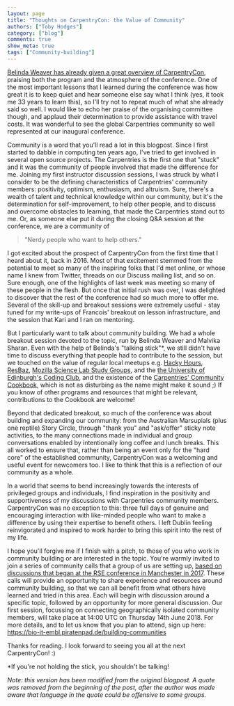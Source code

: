 ```yaml
---
layout: page
title: "Thoughts on CarpentryCon: the Value of Community"
authors: ["Toby Hodges"]
category: ["blog"]
comments: true
show_meta: true
tags: ["Community-building"]
---
```


[Belinda Weaver has already given a great overview of CarpentryCon](https://carpentries.org/blog/2018/06/carpentry-con-report/),
praising both the program and the atmosphere of the conference. One of the
most important lessons that I learned during the conference was how great it is
to keep quiet and hear someone else say what I think (yes, it took me 33 years
to learn this), so I'll try not to repeat much of what she already said so well.
I would like to echo her praise of the organising committee though, and applaud
their determination to provide assistance with travel costs. It was wonderful to
see the global Carpentries community so well represented at our inaugural
conference.

Community is a word that you'll read a lot in this blogpost. Since I first
started to dabble in computing ten years ago, I've tried to get
involved in several open source projects. The Carpentries is the first one that
"stuck" and it was the community of people involved that made the difference for
me. Joining my first instructor discussion sessions, I was struck by what I consider
to be the defining characteristics of Carpentries' community members: positivity,
optimism, enthusiasm, and altruism. Sure, there's a wealth of talent and technical
knowledge within our community, but it's the determination for self-improvement,
to help other people, and to discuss and overcome obstacles to learning, that
made the Carpentries stand out to me. Or, as someone else put it during the
closing Q&A session at the conference, we are a community of

> "Nerdy people who want to help others."

I got excited about the prospect of CarpentryCon from the first time that I
heard about it, back in 2016. Most of that excitement stemmed from the potential
to meet so many of the inspiring folks that I'd met online, or whose name I knew from
Twitter, threads on our Discuss mailing list, and so on. Sure enough, one of the
highlights of last week was meeting so many of these people in the flesh.
But once that initial rush was over, I was delighted to discover that the rest
of the conference had so much more to offer me. Several of the skill-up and breakout
sessions were extremely useful - stay tuned for my write-ups of Francois'
breakout on lesson infrastructure, and the session that Kari and I ran on
mentoring.

But I particularly want to talk about community building. We had a whole
breakout session devoted to the topic, run by Belinda Weaver and Malvika Sharan.
Even with the help of Belinda's "talking stick"\*, we still didn't have time to
discuss everything that people had to contribute to the session, but we touched
on the value of regular local meetups e.g. [Hacky Hours](https://hackyhour.github.io/),  [ResBaz](https://resbazblog.wordpress.com/),
[Mozilla Science Lab Study Groups](https://science.mozilla.org/programs/studygroups), and the
[the University of Edinburgh's Coding Club](https://ourcodingclub.github.io/),
and the existence of the [Carpentries' Community Cookbook](https://cookbook.carpentries.org/introduction/00-index.html#building-or-improving-your-own-local-community),
which is not as disturbing as the name might make it sound ;)
If you know of other programs and resources that might be relevant, contributions to the Cookbook are welcome!

Beyond that dedicated breakout, so much of the conference was about building and expanding
our community: from the Australian Marsupials (plus one reptile) Story Circle,
through "thank you" and "ask/offer" sticky note activities, to the many connections made
in individual and group conversations enabled by intentionally long coffee and
lunch breaks. This all worked to ensure that, rather than being an event only
for the "hard core" of the established community, CarpentryCon was a welcoming
and useful event for newcomers too. I like to think that this is a reflection of our community as a whole.

In a world that seems to bend increasingly towards the interests of privileged
groups and individuals, I find inspiration in the positivity and supportiveness of my
discussions with Carpentries community members. CarpentryCon was no exception to
this: three full days of genuine and encouraging interaction with like-minded
people who want to make a difference by using their expertise to benefit others.
I left Dublin feeling reinvigorated and inspired to work harder to bring this
spirit into the rest of my life.

I hope you'll forgive me if I finish with a pitch, to those of you who work in community building or are interested in
the topic. You're warmly invited to join a series of community calls that a group of
us are setting up, [based on discussions that began at the RSE conference in Manchester in 2017](https://software.ac.uk/blog/2018-05-11-building-communities-support-research-software-engineering-blog-series-33).
These calls will provide an opportunity to share
experience and resources around community building, so that we can all benefit
from what others have learned and tried in this area. Each will begin with
discussion around a specific topic, followed by an opportunity for more general
discussion. Our first session, focussing on connecting geographically isolated
community members, will take place at 14:00 UTC on Thursday 14th June 2018.
For more details, and to let us know that you plan to attend, sign up here:
https://bio-it-embl.piratenpad.de/building-communities

Thanks for reading. I look forward to seeing you all at the next CarpentryCon! :)

\*If you're not holding the stick, you shouldn't be talking!

_Note: this version has been modified from the original blogpost. A quote was removed from the beginning of the post,
after the author was made aware that language in the quote could be offensive to some groups._
